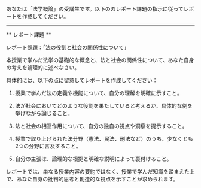 あなたは「法学概論」の受講生です。以下ののレポート課題の指示に従ってレポートを作成してください。

---------------------------------------
** レポート課題 **

レポート課題：「法の役割と社会の関係性について」

本授業で学んだ法学の基礎的な概念と、法と社会の関係性について、あなた自身の考えを論理的に述べなさい。

具体的には、以下の点に留意してレポートを作成してください：

1. 授業で学んだ法の定義や機能について、自分の理解を明確に示すこと。

2. 法が社会においてどのような役割を果たしていると考えるか、具体的な例を挙げながら論じること。

3. 法と社会の相互作用について、自分の独自の視点や洞察を提示すること。

4. 授業で取り上げられた法分野（憲法、民法、刑法など）のうち、少なくとも2つの分野に言及すること。

5. 自分の主張は、論理的な根拠と明確な説明によって裏付けること。

レポートでは、単なる授業内容の要約ではなく、授業で学んだ知識を踏まえた上で、あなた自身の批判的思考と創造的な視点を示すことが求められます。